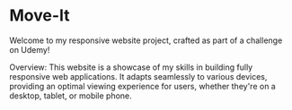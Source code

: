 # Move-It
Welcome to my responsive website project, crafted as part of a challenge on Udemy! 

Overview:
This website is a showcase of my skills in building fully responsive web applications. It adapts seamlessly to various devices, providing an optimal viewing experience for users, whether they're on a desktop, tablet, or mobile phone.
